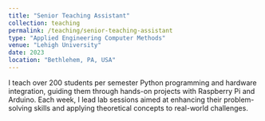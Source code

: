```yaml
---
title: "Senior Teaching Assistant"
collection: teaching
permalink: /teaching/senior-teaching-assistant
type: "Applied Engineering Computer Methods"
venue: "Lehigh University"
date: 2023
location: "Bethlehem, PA, USA"
---
```


I teach over 200 students per semester Python programming and hardware integration, guiding them through hands-on projects with Raspberry Pi and Arduino. Each week, I lead lab sessions aimed at enhancing their problem-solving skills and applying theoretical concepts to real-world challenges.



